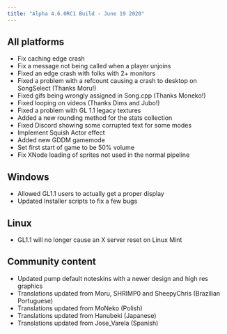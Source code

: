 ```yaml
---
title: "Alpha 4.6.0RC1 Build - June 19 2020"
---
```


All platforms
-------------

*   Fix caching edge crash
*   Fix a message not being called when a player unjoins
*   Fixed an edge crash with folks with 2+ monitors
*   Fixed a problem with a refcount causing a crash to desktop on SongSelect (Thanks Moru!)
*   Fixed gifs being wrongly assigned in Song.cpp (Thanks Moneko!)
*   Fixed looping on videos (Thanks Dims and Jubo!)
*   Fixed a problem with GL 1.1 legacy textures
*   Added a new rounding method for the stats collection
*   Fixed Discord showing some corrupted text for some modes
*   Implement Squish Actor effect
*   Added new GDDM gamemode
*   Set first start of game to be 50% volume
*   Fix XNode loading of sprites not used in the normal pipeline

Windows
-------

*   Allowed GL1.1 users to actually get a proper display
*   Updated Installer scripts to fix a few bugs

Linux
-----

*   GL1.1 will no longer cause an X server reset on Linux Mint

Community content
-----------------

*   Updated pump default noteskins with a newer design and high res graphics
*   Translations updated from Moru, SHRIMP0 and SheepyChris (Brazilian Portuguese)
*   Translations updated from MoNeko (Polish)
*   Translations updated from Hanubeki (Japanese)
*   Translations updated from Jose\_Varela (Spanish)